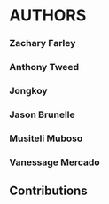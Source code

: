 # AUTHORS

### Zachary Farley
### Anthony Tweed
### Jongkoy
### Jason Brunelle
### Musiteli Muboso
### Vanessage Mercado

## Contributions
